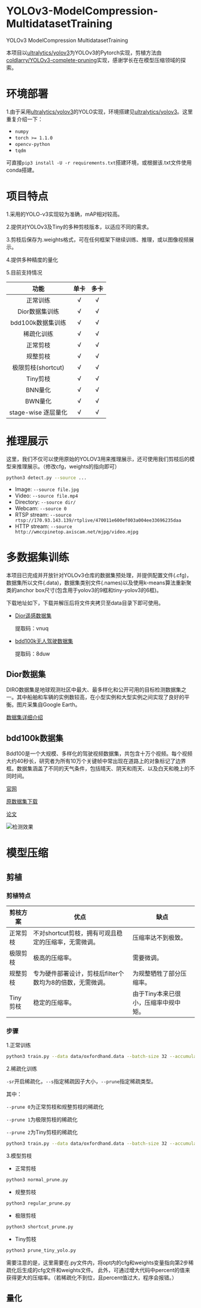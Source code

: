 # YOLOv3-ModelCompression-MultidatasetTraining
YOLOv3 ModelCompression MultidatasetTraining

本项目以[ultralytics/yolov3](https://github.com/ultralytics/yolov3)为YOLOv3的Pytorch实现，剪植方法由[coldlarry/YOLOv3-complete-pruning](https://github.com/coldlarry/YOLOv3-complete-pruning)实现，感谢学长在在模型压缩领域的探索。


# 环境部署
1.由于采用[ultralytics/yolov3](https://github.com/ultralytics/yolov3)的YOLO实现，环境搭建见[ultralytics/yolov3](https://github.com/ultralytics/yolov3)。这里重复介绍一下：

- `numpy`
- `torch >= 1.1.0`
- `opencv-python`
- `tqdm`

可直接`pip3 install -U -r requirements.txt`搭建环境，或根据该.txt文件使用conda搭建。

# 项目特点

1.采用的YOLO-v3实现较为准确，mAP相对较高。

2.提供对YOLOv3及Tiny的多种剪枝版本，以适应不同的需求。

3.剪枝后保存为.weights格式，可在任何框架下继续训练、推理，或以图像视频展示。

4.提供多种精度的量化

5.目前支持情况

|<center>功能</center>|<center>单卡</center>|<center>多卡</center>|
| --- | --- | --- |
|<center>正常训练</center>|<center>√</center>|<center>√</center>|
|<center>Dior数据集训练</center>|<center>√</center>|<center>√</center>|
|<center>bdd100k数据集训练</center>|<center>√</center>|<center>√</center>|
|<center>稀疏化训练</center>|<center>√</center>|<center>√</center>  |
|<center>正常剪枝</center>|<center>√</center>|<center>√</center>|
|<center>规整剪枝</center>  | <center>√</center> |<center>√</center>  |
|<center>极限剪枝(shortcut)</center>  | <center>√</center> | <center>√</center> |
|<center>Tiny剪枝</center>|<center>√</center>|<center>√</center>  |
|<center>BNN量化</center>|<center>√</center>|<center>√</center>  |
|<center>BWN量化</center>|<center>√</center>|<center>√</center>  |
|<center>stage-wise 逐层量化</center>|<center>√</center>|<center>√</center>  |

# 推理展示

这里，我们不仅可以使用原始的YOLOV3用来推理展示，还可使用我们剪枝后的模型来推理展示。（修改cfg，weights的指向即可）

```bash
python3 detect.py --source ...
```

- Image:  `--source file.jpg`
- Video:  `--source file.mp4`
- Directory:  `--source dir/`
- Webcam:  `--source 0`
- RTSP stream:  `--source rtsp://170.93.143.139/rtplive/470011e600ef003a004ee33696235daa`
- HTTP stream:  `--source http://wmccpinetop.axiscam.net/mjpg/video.mjpg`

# 多数据集训练

本项目已完成并开放针对YOLOv3仓库的数据集预处理，并提供配置文件(.cfg)，数据集所以文件(.data)，数据集类别文件(.names)以及使用k-means算法重新聚类的anchor box尺寸(包含用于yolov3的9框和tiny-yolov3的6框)。

下载地址如下，下载并解压后将文件夹拷贝至data目录下即可使用。

- [Dior遥感数据集](https://pan.baidu.com/s/1z0IQPBN16I-EctjwN9Idyg)
  
  提取码：vnuq
- [bdd100k无人驾驶数据集](https://pan.baidu.com/s/157Md2qeFgmcOv5UmnIGI_g)
  
  提取码：8duw
  
## Dior数据集
DIRO数据集是地球观测社区中最大、最多样化和公开可用的目标检测数据集之一。其中船舶和车辆的实例数较高，在小型实例和大型实例之间实现了良好的平衡。图片采集自Google Earth。

[数据集详细介绍](https://cloud.tencent.com/developer/article/1509762)

## bdd100k数据集
Bdd100是一个大规模、多样化的驾驶视频数据集，共包含十万个视频。每个视频大约40秒长，研究者为所有10万个关键帧中常出现在道路上的对象标记了边界框。数据集涵盖了不同的天气条件，包括晴天、阴天和雨天、以及白天和晚上的不同时间。

[官网](http://bair.berkeley.edu/blog/2018/05/30/bdd/)

[原数据集下载](http://bdd-data.berkeley.edu)

[论文](https://arxiv.org/abs/1805.04687)

![检测效果](https://github.com/SpursLipu/YOLOv3-ModelCompression-MultidatasetTraining/blob/master/image_in_readme/1.jpg)

# 模型压缩

## 剪植

### 剪植特点
|剪枝方案 |<center>优点</center>|<center>缺点</center> |
| --- | --- | --- |
|正常剪枝 |不对shortcut剪枝，拥有可观且稳定的压缩率，无需微调。  |压缩率达不到极致。  |
|极限剪枝 |极高的压缩率。  |需要微调。  |
|规整剪枝 |专为硬件部署设计，剪枝后filter个数均为8的倍数，无需微调。 | 为规整牺牲了部分压缩率。 |
|Tiny剪枝 |稳定的压缩率。  |由于Tiny本来已很小，压缩率中规中矩。  |


### 步骤

1.正常训练

```bash
python3 train.py --data data/oxfordhand.data --batch-size 32 --accumulate 1 --weights weights/yolov3.weights --cfg cfg/yolov3-hand.cfg
```

2.稀疏化训练

`-sr`开启稀疏化，`--s`指定稀疏因子大小，`--prune`指定稀疏类型。

其中：

`--prune 0`为正常剪枝和规整剪枝的稀疏化

`--prune 1`为极限剪枝的稀疏化

`--prune 2`为Tiny剪枝的稀疏化

```bash
python3 train.py --data data/oxfordhand.data --batch-size 32 --accumulate 1 --weights weights/yolov3.weights --cfg cfg/yolov3-hand.cfg -sr --s 0.001 --prune 0 
```

3.模型剪枝

- 正常剪枝
```bash
python3 normal_prune.py
```
- 规整剪枝
```bash
python3 regular_prune.py
```
- 极限剪枝
```bash
python3 shortcut_prune.py
```
- Tiny剪枝
```bash
python3 prune_tiny_yolo.py
```
需要注意的是，这里需要在.py文件内，将opt内的cfg和weights变量指向第2步稀疏化后生成的cfg文件和weights文件。
此外，可通过增大代码中percent的值来获得更大的压缩率。（若稀疏化不到位，且percent值过大，程序会报错。）

## 量化


